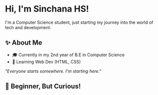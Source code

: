 # Hi, I'm Sinchana HS!

I'm a Computer Science student, just starting my journey into the world of tech and development.

## ✨ About Me
- 🎓 Currently in my 2nd year of B.E in Computer Science
- 🌱 Learning Web Dev (HTML, CSS) 

*"Everyone starts somewhere. I’m starting here."*

## 🌱 Beginner, But Curious!
